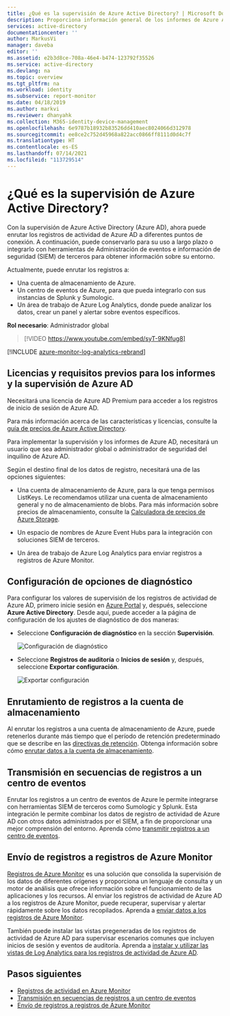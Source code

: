 ```yaml
---
title: ¿Qué es la supervisión de Azure Active Directory? | Microsoft Docs
description: Proporciona información general de los informes de Azure Active Directory.
services: active-directory
documentationcenter: ''
author: MarkusVi
manager: daveba
editor: ''
ms.assetid: e2b3d8ce-708a-46e4-b474-123792f35526
ms.service: active-directory
ms.devlang: na
ms.topic: overview
ms.tgt_pltfrm: na
ms.workload: identity
ms.subservice: report-monitor
ms.date: 04/18/2019
ms.author: markvi
ms.reviewer: dhanyahk
ms.collection: M365-identity-device-management
ms.openlocfilehash: 6e9787b18932b83526dd410aec8024066d312978
ms.sourcegitcommit: ee8ce2c752d45968a822acc0866ff8111d0d4c7f
ms.translationtype: HT
ms.contentlocale: es-ES
ms.lasthandoff: 07/14/2021
ms.locfileid: "113729514"
---
```

# <a name="what-is-azure-active-directory-monitoring"></a>¿Qué es la supervisión de Azure Active Directory?

Con la supervisión de Azure Active Directory (Azure AD), ahora puede enrutar los registros de actividad de Azure AD a diferentes puntos de conexión. A continuación, puede conservarlo para su uso a largo plazo o integrarlo con herramientas de Administración de eventos e información de seguridad (SIEM) de terceros para obtener información sobre su entorno.

Actualmente, puede enrutar los registros a:

- Una cuenta de almacenamiento de Azure.
- Un centro de eventos de Azure, para que pueda integrarlo con sus instancias de Splunk y Sumologic.
- Un área de trabajo de Azure Log Analytics, donde puede analizar los datos, crear un panel y alertar sobre eventos específicos.

**Rol necesario**: Administrador global

> [!VIDEO https://www.youtube.com/embed/syT-9KNfug8]

[!INCLUDE [azure-monitor-log-analytics-rebrand](../../../includes/azure-monitor-log-analytics-rebrand.md)]

## <a name="licensing-and-prerequisites-for-azure-ad-reporting-and-monitoring"></a>Licencias y requisitos previos para los informes y la supervisión de Azure AD

Necesitará una licencia de Azure AD Premium para acceder a los registros de inicio de sesión de Azure AD.

Para más información acerca de las características y licencias, consulte la [guía de precios de Azure Active Directory](https://www.microsoft.com/security/business/identity-access-management/azure-ad-pricing).

Para implementar la supervisión y los informes de Azure AD, necesitará un usuario que sea administrador global o administrador de seguridad del inquilino de Azure AD.

Según el destino final de los datos de registro, necesitará una de las opciones siguientes:

* Una cuenta de almacenamiento de Azure, para la que tenga permisos ListKeys. Le recomendamos utilizar una cuenta de almacenamiento general y no de almacenamiento de blobs. Para más información sobre precios de almacenamiento, consulte la [Calculadora de precios de Azure Storage](https://azure.microsoft.com/pricing/calculator/?service=storage).

* Un espacio de nombres de Azure Event Hubs para la integración con soluciones SIEM de terceros.

* Un área de trabajo de Azure Log Analytics para enviar registros a registros de Azure Monitor.

## <a name="diagnostic-settings-configuration"></a>Configuración de opciones de diagnóstico

Para configurar los valores de supervisión de los registros de actividad de Azure AD, primero inicie sesión en [Azure Portal](https://portal.azure.com) y, después, seleccione **Azure Active Directory**. Desde aquí, puede acceder a la página de configuración de los ajustes de diagnóstico de dos maneras:

* Seleccione **Configuración de diagnóstico** en la sección **Supervisión**.

    ![Configuración de diagnóstico](./media/overview-monitoring/diagnostic-settings.png)
    
* Seleccione **Registros de auditoría** o **Inicios de sesión** y, después, seleccione **Exportar configuración**. 

    ![Exportar configuración](./media/overview-monitoring/export-settings.png)


## <a name="route-logs-to-storage-account"></a>Enrutamiento de registros a la cuenta de almacenamiento

Al enrutar los registros a una cuenta de almacenamiento de Azure, puede retenerlos durante más tiempo que el período de retención predeterminado que se describe en las [directivas de retención](reference-reports-data-retention.md). Obtenga información sobre cómo [enrutar datos a la cuenta de almacenamiento](quickstart-azure-monitor-route-logs-to-storage-account.md).

## <a name="stream-logs-to-event-hub"></a>Transmisión en secuencias de registros a un centro de eventos

Enrutar los registros a un centro de eventos de Azure le permite integrarse con herramientas SIEM de terceros como Sumologic y Splunk. Esta integración le permite combinar los datos de registro de actividad de Azure AD con otros datos administrados por el SIEM, a fin de proporcionar una mejor comprensión del entorno. Aprenda cómo [transmitir registros a un centro de eventos](tutorial-azure-monitor-stream-logs-to-event-hub.md).

## <a name="send-logs-to-azure-monitor-logs"></a>Envío de registros a registros de Azure Monitor

[Registros de Azure Monitor](../../azure-monitor/logs/log-query-overview.md) es una solución que consolida la supervisión de los datos de diferentes orígenes y proporciona un lenguaje de consulta y un motor de análisis que ofrece información sobre el funcionamiento de las aplicaciones y los recursos. Al enviar los registros de actividad de Azure AD a los registros de Azure Monitor, puede recuperar, supervisar y alertar rápidamente sobre los datos recopilados. Aprenda a [enviar datos a los registros de Azure Monitor](howto-integrate-activity-logs-with-log-analytics.md).

También puede instalar las vistas pregeneradas de los registros de actividad de Azure AD para supervisar escenarios comunes que incluyen inicios de sesión y eventos de auditoría. Aprenda a [instalar y utilizar las vistas de Log Analytics para los registros de actividad de Azure AD](howto-install-use-log-analytics-views.md).

## <a name="next-steps"></a>Pasos siguientes

* [Registros de actividad en Azure Monitor](concept-activity-logs-azure-monitor.md)
* [Transmisión en secuencias de registros a un centro de eventos](tutorial-azure-monitor-stream-logs-to-event-hub.md)
* [Envío de registros a registros de Azure Monitor](howto-integrate-activity-logs-with-log-analytics.md)
